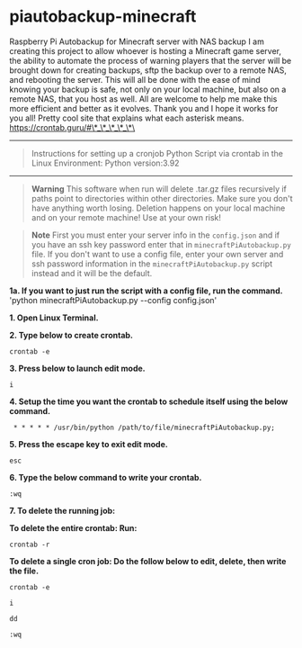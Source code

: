 # piautobackup-minecraft
Raspberry Pi Autobackup for Minecraft server with NAS backup
I am creating this project to allow whoever is hosting a Minecraft game server,
the ability to automate the process of warning players that the server will be brought down for creating backups,
sftp the backup over to a remote NAS, and rebooting the server. This will all be done with the ease of mind knowing your backup
is safe, not only on your local machine, but also on a remote NAS, that you host as well.
All are welcome to help me make this more efficient and better as it evolves.
Thank you and I hope it works for you all! Pretty cool site that explains what each asterisk means. https://crontab.guru/#\*_\*_\*_\*_\*\

 ***
> Instructions for setting up a cronjob Python Script via crontab in the Linux Environment: Python version:3.92
 ***

> **Warning**
> This software when run will delete .tar.gz files recursively if paths point to
> directories within other directories. Make sure you don't have anything worth
> losing. Deletion happens on your local machine and on your remote machine! Use
> at your own risk!

> **Note**
First you must enter your server info in the `config.json` and if you have an ssh key password enter that in `minecraftPiAutobackup.py` file.
If you don't want to use a config file, enter your own server and ssh password information in the `minecraftPiAutobackup.py` script instead and it will be the default.

**1a. If you want to just run the script with a config file, run the command.**
'python minecraftPiAutobackup.py --config config.json'

**1. Open Linux Terminal.**

**2. Type below to create crontab.**

`crontab -e`

**3. Press below to launch edit mode.**

`i`

**4. Setup the time you want the crontab to schedule itself using the below command.**

` * * * * * /usr/bin/python /path/to/file/minecraftPiAutobackup.py;`

**5. Press the escape key to exit edit mode.**

`esc`

**6. Type the below command to write your crontab.**

`:wq`

**7. To delete the running job:**

**To delete the entire crontab: Run:**

`crontab -r`

**To delete a single cron job: Do the follow below to edit, delete, then write the file.**

`crontab -e`

`i`

`dd`

`:wq`
